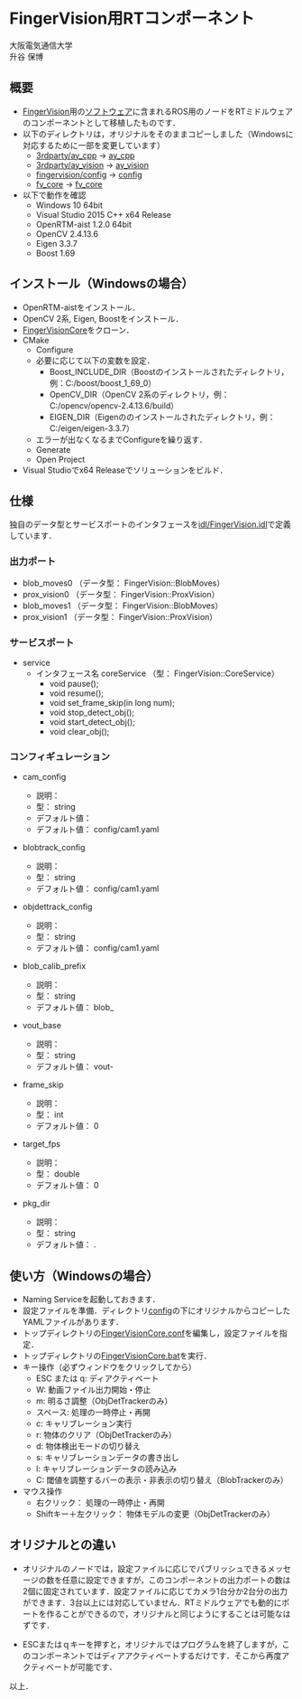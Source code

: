 # FingerVision用RTコンポーネント

大阪電気通信大学  
升谷 保博

## 概要
- [FingerVision](http://akihikoy.net/p/fv.html)用の[ソフトウェア](https://github.com/akihikoy/fingervision)に含まれるROS用のノードをRTミドルウェアのコンポーネントとして移植したものです．
- 以下のディレクトリは，オリジナルをそのままコピーしました（Windowsに対応するために一部を変更しています）
  - [3rdparty/ay_cpp](https://github.com/akihikoy/fingervision/tree/master/3rdparty/ay_cpp) → [ay_cpp](ay_cpp/)
  - [3rdparty/ay_vision](https://github.com/akihikoy/fingervision/tree/master/3rdparty/ay_vision) → [ay_vision](ay_vision/)
  - [fingervision/config](https://github.com/akihikoy/fingervision/tree/master/fingervision/config) → [config](config/)
  - [fv_core](https://github.com/akihikoy/fingervision/tree/master/fv_core) → [fv_core](fv_core/)
- 以下で動作を確認
  - Windows 10 64bit
  - Visual Studio 2015 C++ x64 Release
  - OpenRTM-aist 1.2.0 64bit
  - OpenCV 2.4.13.6
  - Eigen 3.3.7
  - Boost 1.69

## インストール（Windowsの場合）

- OpenRTM-aistをインストール．
- OpenCV 2系, Eigen, Boostをインストール．
- [FingerVisionCore](https://github.com/MasutaniLab/FingerVisionCore)をクローン．
- CMake
  - Configure
  - 必要に応じて以下の変数を設定．
    - Boost_INCLUDE_DIR（Boostのインストールされたディレクトリ，例：C:/boost/boost_1_69_0）
    - OpenCV_DIR（OpenCV 2系のディレクトリ，例：C:/opencv/opencv-2.4.13.6/build）
    - EIGEN_DIR（Eigenののインストールされたディレクトリ，例：C:/eigen/eigen-3.3.7）
  - エラーが出なくなるまでConfigureを繰り返す．
  - Generate
  - Open Project
- Visual Studioでx64 Releaseでソリューションをビルド．

## 仕様

独自のデータ型とサービスポートのインタフェースを[idl/FingerVision.idl](idl/FingerVision.idl)で定義しています．

### 出力ポート
- blob_moves0 （データ型： FingerVision::BlobMoves）
- prox_vision0 （データ型： FingerVision::ProxVision）
- blob_moves1 （データ型： FingerVision::BlobMoves）
- prox_vision1 （データ型： FingerVision::ProxVision）

### サービスポート

- service
  - インタフェース名 coreService （型： FingerVision::CoreService）
    - void pause();
    - void resume();
    - void set_frame_skip(in long num);
    - void stop_detect_obj();
    - void start_detect_obj();
    - void clear_obj();

### コンフィギュレーション
- cam_config
  - 説明： 
  - 型： string
  - デフォルト値： 
  - デフォルト値： config/cam1.yaml

- blobtrack_config
  - 説明： 
  - 型： string
  - デフォルト値： config/cam1.yaml

- objdettrack_config
  - 説明： 
  - 型： string
  - デフォルト値： config/cam1.yaml

- blob_calib_prefix
  - 説明： 
  - 型： string
  - デフォルト値： blob_

- vout_base
  - 説明： 
  - 型： string
  - デフォルト値： vout-

- frame_skip
  - 説明： 
  - 型： int
  - デフォルト値： 0

- target_fps
  - 説明： 
  - 型： double
  - デフォルト値： 0

- pkg_dir
  - 説明： 
  - 型： string
  - デフォルト値： .

## 使い方（Windowsの場合）

- Naming Serviceを起動しておきます．
- 設定ファイルを準備．ディレクトリ[config](config/)の下にオリジナルからコピーしたYAMLファイルがあります．
- トップディレクトリの[FingerVisionCore.conf](FingerVisionCore.conf)を編集し，設定ファイルを指定．
- トップディレクトリの[FingerVisionCore.bat](FingerVisionCore.bat)を実行．
- キー操作（必ずウィンドウをクリックしてから）
  - ESC または q: ディアクティベート
  - W: 動画ファイル出力開始・停止
  - m: 明るさ調整（ObjDetTrackerのみ）
  - スペース: 処理の一時停止・再開
  - c: キャリブレーション実行
  - r: 物体のクリア（ObjDetTrackerのみ）
  - d: 物体検出モードの切り替え
  - s: キャリブレーションデータの書き出し
  - l: キャリブレーションデータの読み込み
  - C: 閾値を調整するバーの表示・非表示の切り替え（BlobTrackerのみ）
- マウス操作
  - 右クリック： 処理の一時停止・再開
  - Shiftキー＋左クリック： 物体モデルの変更（ObjDetTrackerのみ）

## オリジナルとの違い

- オリジナルのノードでは，設定ファイルに応じでパブリッシュできるメッセージの数を任意に設定できますが，このコンポーネントの出力ポートの数は2個に固定されています．設定ファイルに応じてカメラ1台分か2台分の出力ができます．3台以上には対応していません．RTミドルウェアでも動的にポートを作ることができるので，オリジナルと同じようにすることは可能なはずです．

- ESCまたはｑキーを押すと，オリジナルではプログラムを終了しますが，このコンポーネントではディアアクティベートするだけです．そこから再度アクティベートが可能です．

以上．
